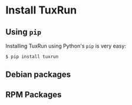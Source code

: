 # Install TuxRun

## Using `pip`

Installing TuxRun using Python's `pip` is very easy:

```
$ pip install tuxrun
```

## Debian packages

## RPM Packages
